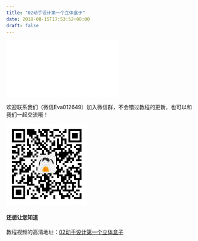 ```yaml
---
title: "02动手设计第一个立体盒子"
date: 2018-08-15T17:53:52+08:00
draft: false
---
```





<div class="video">
<iframe src="//player.bilibili.com/player.html?aid=29528830&cid=51346001&page=1" scrolling="no" border="0" frameborder="no" framespacing="0" allowfullscreen="true"> </iframe>












欢迎联系我们（微信Eva012649）加入微信群，不会错过教程的更新，也可以和我们一起交流哦！

<img src="../img/eva.jpeg" style="width: 215px; margin: unset;"/>

#### 还想让您知道

教程视频的高清地址：[02动手设计第一个立体盒子](https://www.bilibili.com/video/av29528830)
